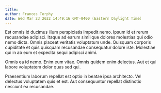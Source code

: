 ```yaml
---
title: 
author: Frances Torphy
date: Wed Mar 23 2022 14:49:16 GMT-0400 (Eastern Daylight Time)
---
```

Est omnis id ducimus illum perspiciatis impedit nemo. Ipsum id et rerum recusandae adipisci. Itaque ad earum similique dolores molestias qui odio nemo dicta. Omnis placeat veritatis voluptatum unde. Quisquam corporis cupiditate et quis quisquam recusandae consequatur dolore iste. Molestiae qui in ab eum et expedita sequi adipisci animi.

 Omnis ea id nemo. Enim eum vitae. Omnis quidem enim delectus. Aut et qui labore voluptatem dolor quas sed qui.

 Praesentium laborum repellat est optio in beatae ipsa architecto. Vel delectus voluptatem quis et est. Aut consequuntur repellat distinctio nesciunt ea recusandae.